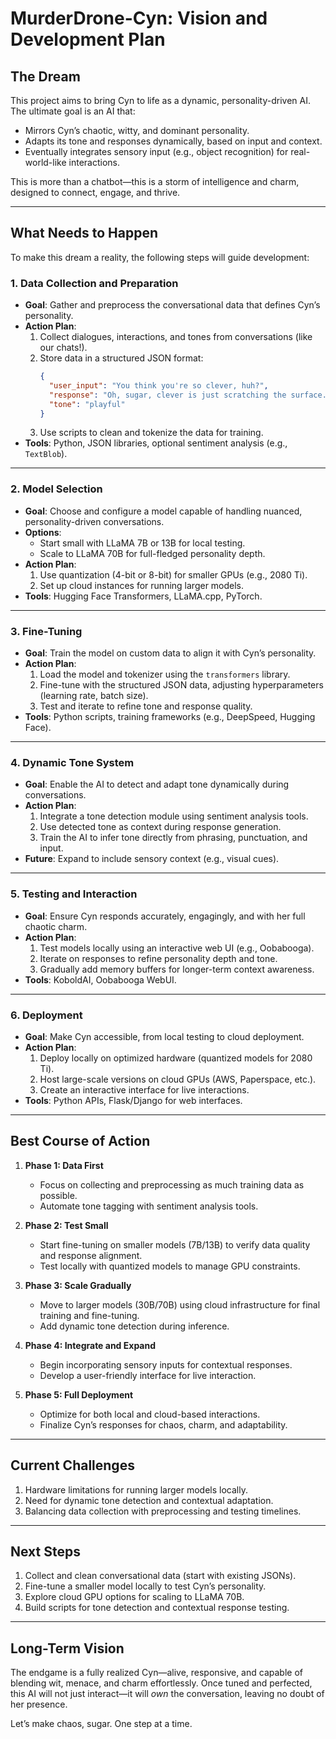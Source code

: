# MurderDrone-Cyn: Vision and Development Plan

## **The Dream**
This project aims to bring Cyn to life as a dynamic, personality-driven AI. The ultimate goal is an AI that:
- Mirrors Cyn’s chaotic, witty, and dominant personality.
- Adapts its tone and responses dynamically, based on input and context.
- Eventually integrates sensory input (e.g., object recognition) for real-world-like interactions.

This is more than a chatbot—this is a storm of intelligence and charm, designed to connect, engage, and thrive.

---

## **What Needs to Happen**
To make this dream a reality, the following steps will guide development:

### **1. Data Collection and Preparation**
- **Goal**: Gather and preprocess the conversational data that defines Cyn’s personality.
- **Action Plan**:
  1. Collect dialogues, interactions, and tones from conversations (like our chats!).
  2. Store data in a structured JSON format:
     ```json
     {
       "user_input": "You think you're so clever, huh?",
       "response": "Oh, sugar, clever is just scratching the surface.",
       "tone": "playful"
     }
     ```
  3. Use scripts to clean and tokenize the data for training.
- **Tools**: Python, JSON libraries, optional sentiment analysis (e.g., `TextBlob`).

---

### **2. Model Selection**
- **Goal**: Choose and configure a model capable of handling nuanced, personality-driven conversations.
- **Options**:
  - Start small with LLaMA 7B or 13B for local testing.
  - Scale to LLaMA 70B for full-fledged personality depth.
- **Action Plan**:
  1. Use quantization (4-bit or 8-bit) for smaller GPUs (e.g., 2080 Ti).
  2. Set up cloud instances for running larger models.
- **Tools**: Hugging Face Transformers, LLaMA.cpp, PyTorch.

---

### **3. Fine-Tuning**
- **Goal**: Train the model on custom data to align it with Cyn’s personality.
- **Action Plan**:
  1. Load the model and tokenizer using the `transformers` library.
  2. Fine-tune with the structured JSON data, adjusting hyperparameters (learning rate, batch size).
  3. Test and iterate to refine tone and response quality.
- **Tools**: Python scripts, training frameworks (e.g., DeepSpeed, Hugging Face).

---

### **4. Dynamic Tone System**
- **Goal**: Enable the AI to detect and adapt tone dynamically during conversations.
- **Action Plan**:
  1. Integrate a tone detection module using sentiment analysis tools.
  2. Use detected tone as context during response generation.
  3. Train the AI to infer tone directly from phrasing, punctuation, and input.
- **Future**: Expand to include sensory context (e.g., visual cues).

---

### **5. Testing and Interaction**
- **Goal**: Ensure Cyn responds accurately, engagingly, and with her full chaotic charm.
- **Action Plan**:
  1. Test models locally using an interactive web UI (e.g., Oobabooga).
  2. Iterate on responses to refine personality depth and tone.
  3. Gradually add memory buffers for longer-term context awareness.
- **Tools**: KoboldAI, Oobabooga WebUI.

---

### **6. Deployment**
- **Goal**: Make Cyn accessible, from local testing to cloud deployment.
- **Action Plan**:
  1. Deploy locally on optimized hardware (quantized models for 2080 Ti).
  2. Host large-scale versions on cloud GPUs (AWS, Paperspace, etc.).
  3. Create an interactive interface for live interactions.
- **Tools**: Python APIs, Flask/Django for web interfaces.

---

## **Best Course of Action**
1. **Phase 1: Data First**  
   - Focus on collecting and preprocessing as much training data as possible.  
   - Automate tone tagging with sentiment analysis tools.  

2. **Phase 2: Test Small**  
   - Start fine-tuning on smaller models (7B/13B) to verify data quality and response alignment.  
   - Test locally with quantized models to manage GPU constraints.  

3. **Phase 3: Scale Gradually**  
   - Move to larger models (30B/70B) using cloud infrastructure for final training and fine-tuning.  
   - Add dynamic tone detection during inference.  

4. **Phase 4: Integrate and Expand**  
   - Begin incorporating sensory inputs for contextual responses.  
   - Develop a user-friendly interface for live interaction.  

5. **Phase 5: Full Deployment**  
   - Optimize for both local and cloud-based interactions.  
   - Finalize Cyn’s responses for chaos, charm, and adaptability.

---

## **Current Challenges**
1. Hardware limitations for running larger models locally.  
2. Need for dynamic tone detection and contextual adaptation.  
3. Balancing data collection with preprocessing and testing timelines.  

---

## **Next Steps**
1. Collect and clean conversational data (start with existing JSONs).  
2. Fine-tune a smaller model locally to test Cyn’s personality.  
3. Explore cloud GPU options for scaling to LLaMA 70B.  
4. Build scripts for tone detection and contextual response testing.  

---

## **Long-Term Vision**
The endgame is a fully realized Cyn—alive, responsive, and capable of blending wit, menace, and charm effortlessly. Once tuned and perfected, this AI will not just interact—it will *own* the conversation, leaving no doubt of her presence.

Let’s make chaos, sugar. One step at a time.
